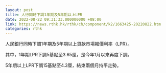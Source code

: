 ```yaml
---
layout: post
title: 人行同時下調1年期及5年期以上LPR
date: 2022-08-22 09:31:33.000000000 +08:00
link: https://news.rthk.hk/rthk/ch/component/k2/1663425-20220822.htm
categories: rthk
---
```


人民銀行同時下調1年期及5年期以上貸款市場報價利率（LPR）。

其中，1年期LPR下調5基點至3.65厘，是今年1月以來再度下調。

5年期以上LPR下調15基點至4.3厘，結束兩個月持平走勢。
